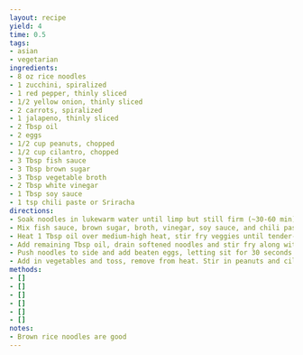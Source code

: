 ```yaml
---
layout: recipe
yield: 4
time: 0.5
tags:
- asian
- vegetarian
ingredients:
- 8 oz rice noodles
- 1 zucchini, spiralized
- 1 red pepper, thinly sliced
- 1/2 yellow onion, thinly sliced
- 2 carrots, spiralized
- 1 jalapeno, thinly sliced
- 2 Tbsp oil
- 2 eggs
- 1/2 cup peanuts, chopped
- 1/2 cup cilantro, chopped
- 3 Tbsp fish sauce
- 3 Tbsp brown sugar
- 3 Tbsp vegetable broth
- 2 Tbsp white vinegar
- 1 Tbsp soy sauce
- 1 tsp chili paste or Sriracha
directions:
- Soak noodles in lukewarm water until limp but still firm (~30-60 min)
- Mix fish sauce, brown sugar, broth, vinegar, soy sauce, and chili paste
- Heat 1 Tbsp oil over medium-high heat, stir fry veggies until tender-crisp. Transfer to a dish and set aside
- Add remaining Tbsp oil, drain softened noodles and stir fry along with the sauce until sauce thickens and noodles are cooked through
- Push noodles to side and add beaten eggs, letting sit for 30 seconds and then tossing with noodles
- Add in vegetables and toss, remove from heat. Stir in peanuts and cilantro
methods:
- []
- []
- []
- []
- []
- []
notes:
- Brown rice noodles are good
---
```

